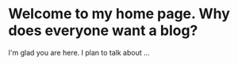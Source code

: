 # Welcome to my home page. Why does everyone want a blog?

I'm glad you are here. I plan to talk about ...
